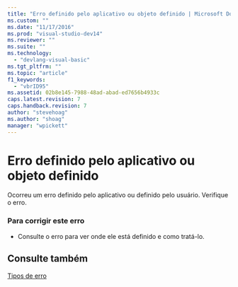 ```yaml
---
title: "Erro definido pelo aplicativo ou objeto definido | Microsoft Docs"
ms.custom: ""
ms.date: "11/17/2016"
ms.prod: "visual-studio-dev14"
ms.reviewer: ""
ms.suite: ""
ms.technology: 
  - "devlang-visual-basic"
ms.tgt_pltfrm: ""
ms.topic: "article"
f1_keywords: 
  - "vbrID95"
ms.assetid: 02b8e145-7988-48ad-abad-ed7656b4933c
caps.latest.revision: 7
caps.handback.revision: 7
author: "stevehoag"
ms.author: "shoag"
manager: "wpickett"
---
```

# Erro definido pelo aplicativo ou objeto definido
Ocorreu um erro definido pelo aplicativo ou definido pelo usuário. Verifique o erro.  
  
### Para corrigir este erro  
  
-   Consulte o erro para ver onde ele está definido e como tratá\-lo.  
  
## Consulte também  
 [Tipos de erro](../../visual-basic/programming-guide/language-features/error-types.md)